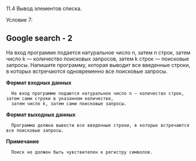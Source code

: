 11.4 Вывод элементов списка.

Условие 7:

## Google search - 2 ##

На вход программе подается натуральное число n, затем n строк, затем число k — количество поисковых запросов, затем k строк — поисковые запросы.
Напишите программу, которая выводит все введенные строки, в которых встречаются одновременно все поисковые запросы.

**Формат входных данных**

      На вход программе подаются натуральное число n — количество строк, затем сами строки в указанном количестве,
      затем число k, затем сами поисковые запросы.
      
**Формат выходных данных**

      Программа должна вывести все введенные строки, в которых встречаются все поисковые запросы.
            
**Примечание**

      Поиск не должен быть чувствителен к регистру символов.
